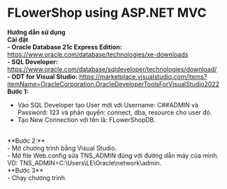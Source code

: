 # FLowerShop using ASP.NET MVC
**Hướng dẫn sử dụng**
<br>
**Cài đặt**
<br>
**- Oracle Database 21c Express Edition:** https://www.oracle.com/database/technologies/xe-downloads
<br>
**- SQL Developer:** https://www.oracle.com/database/sqldeveloper/technologies/download/
<br>
**- ODT for Visual Studio:** https://marketplace.visualstudio.com/items?itemName=OracleCorporation.OracleDeveloperToolsForVisualStudio2022
<br>
**Bước 1:**
- Vào SQL Developer tạo User mới với Username: C##ADMIN và Password: 123 và phân quyền: connect, dba, resource cho user đó.
- Tạo New Connection với tên là: FLowerShopDB.
<br>
**Bước 2:**
<br>
- Mở chương trình bằng Visual Studio.
<br>
- Mở file Web.config sửa TNS_ADMIN đúng với đường dẫn máy của mình. VD: TNS_ADMIN=C:\Users\LE\Oracle\network\admin.
<br>
**Bước 3**
<br>
- Chạy chương trình.
